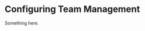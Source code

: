 [title]: # (Configuring Team Management)
[tags]: # (XXX)
[priority]: # (6470)
# Configuring Team Management
Something here.
